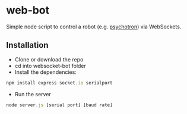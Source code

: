 # web-bot

Simple node script to control a robot (e.g. [psychotron](https://github.com/joegaffey/psychotron)) via WebSockets.

## Installation
* Clone or download the repo
* cd into websocket-bot folder
* Install the dependencies:
```javascript
npm install express socket.io serialport
```
* Run the server
```javascript
node server.js [serial port] [baud rate]
```
